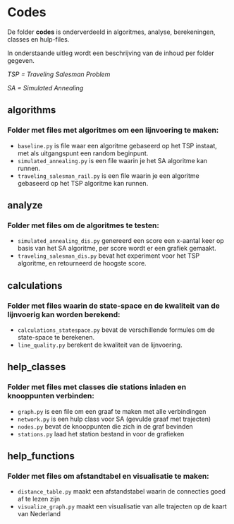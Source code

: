 # Codes

De folder **codes** is onderverdeeld in algoritmes, analyse, berekeningen, classes en hulp-files.

In onderstaande uitleg wordt een beschrijving van de inhoud per folder gegeven.

*TSP = Traveling Salesman Problem*

*SA = Simulated Annealing*

## algorithms
### Folder met files met algoritmes om een lijnvoering te maken:

- `baseline.py` is file waar een algoritme gebaseerd op het TSP instaat, met als uitgangspunt een random beginpunt.
- `simulated_annealing.py` is een file waarin je het SA algoritme kan runnen.
- `traveling_salesman_rail.py` is een file waarin je een algoritme gebaseerd op het TSP algoritme kan runnen.

## analyze
### Folder met files om de algoritmes te testen:

- `simulated_annealing_dis.py` genereerd een score een x-aantal keer op basis van het SA algoritme, per score wordt er een grafiek gemaakt.
- `traveling_salesman_dis.py` bevat het experiment voor het TSP algoritme, en retourneerd de hoogste score.

## calculations

### Folder met files waarin de state-space en de kwaliteit van de lijnvoerig kan worden berekend:

- `calculations_statespace.py` bevat de verschillende formules om de state-space te berekenen.
- `line_quality.py` berekent de kwaliteit van de lijnvoering.


## help_classes
### Folder met files met classes die stations inladen en knooppunten verbinden:

- `graph.py` is een file om een graaf te maken met alle verbindingen
- `network.py` is een hulp class voor SA (gevulde graaf met trajecten)
- `nodes.py` bevat de knooppunten die zich in de graf bevinden
- `stations.py` laad het station bestand in voor de grafieken

## help_functions
### Folder met files om afstandtabel en visualisatie te maken:

- `distance_table.py` maakt een afstandstabel waarin de connecties goed af te lezen zijn
- `visualize_graph.py` maakt een visualisatie van alle trajecten op de kaart van Nederland
